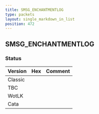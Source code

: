 ```yaml
---
title: SMSG_ENCHANTMENTLOG
type: packets
layout: single_markdown_in_list
position: 472
---
```


## SMSG_ENCHANTMENTLOG

### Status

Version | Hex | Comment
---------- | ---------- | ---------- 
Classic |  |  
TBC |  |  
WotLK |  |  
Cata |  |  
